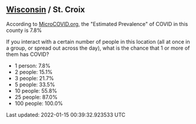
## [Wisconsin](/united-states/wisconsin) / St. Croix

According to [MicroCOVID.org](http://microcovid.org),
the "Estimated Prevalence" of COVID in this county is 7.8%

If you interact with a certain number of people in this location
(all at once in a group, or spread out across the day), what is the chance that
1 or more of them has COVID?

- 1 person: 7.8%
- 2 people: 15.1%
- 3 people: 21.7%
- 5 people: 33.5%
- 10 people: 55.8%
- 25 people: 87.0%
- 100 people: 100.0%

Last updated: 2022-01-15 00:39:32.923533 UTC
